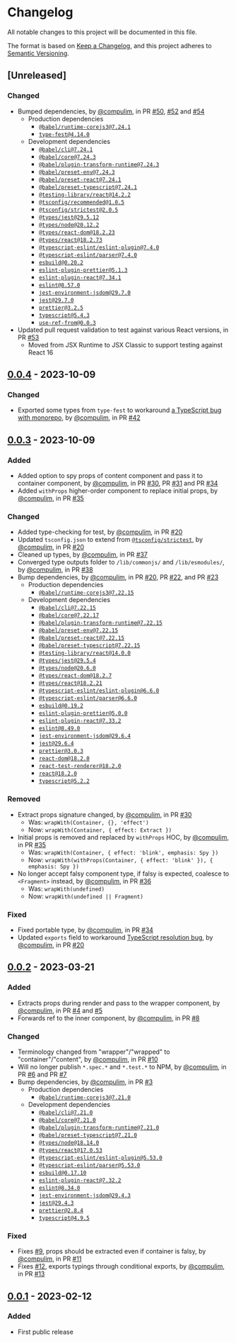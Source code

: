 # Changelog
All notable changes to this project will be documented in this file.

The format is based on [Keep a Changelog](https://keepachangelog.com/en/1.0.0/),
and this project adheres to [Semantic Versioning](https://semver.org/spec/v2.0.0.html).

## [Unreleased]
### Changed
- Bumped dependencies, by [@compulim](https://github.com/compulim), in PR [#50](https://github.com/compulim/react-wrap-with/pull/50), [#52](https://github.com/compulim/react-wrap-with/pull/52) and [#54](https://github.com/compulim/react-wrap-with/pull/54)
   - Production dependencies
      - [`@babel/runtime-corejs3@7.24.1`](https://npmjs.com/package/@babel/runtime-corejs3)
      - [`type-fest@4.14.0`](https://npmjs.com/package/type-fest)
   - Development dependencies
      - [`@babel/cli@7.24.1`](https://npmjs.com/package/@babel/cli)
      - [`@babel/core@7.24.3`](https://npmjs.com/package/@babel/core)
      - [`@babel/plugin-transform-runtime@7.24.3`](https://npmjs.com/package/@babel/plugin-transform-runtime)
      - [`@babel/preset-env@7.24.3`](https://npmjs.com/package/@babel/preset-env)
      - [`@babel/preset-react@7.24.1`](https://npmjs.com/package/@babel/preset-react)
      - [`@babel/preset-typescript@7.24.1`](https://npmjs.com/package/@babel/preset-typescript)
      - [`@testing-library/react@14.2.2`](https://npmjs.com/package/@testing-library/react)
      - [`@tsconfig/recommended@1.0.5`](https://npmjs.com/package/@tsconfig/recommended)
      - [`@tsconfig/strictest@2.0.5`](https://npmjs.com/package/@tsconfig/strictest)
      - [`@types/jest@29.5.12`](https://npmjs.com/package/@types/jest)
      - [`@types/node@20.12.2`](https://npmjs.com/package/@types/node)
      - [`@types/react-dom@18.2.23`](https://npmjs.com/package/@types/react-dom)
      - [`@types/react@18.2.73`](https://npmjs.com/package/@types/react)
      - [`@typescript-eslint/eslint-plugin@7.4.0`](https://npmjs.com/package/@typescript-eslint/eslint-plugin)
      - [`@typescript-eslint/parser@7.4.0`](https://npmjs.com/package/@typescript-eslint/parser)
      - [`esbuild@0.20.2`](https://npmjs.com/package/esbuild)
      - [`eslint-plugin-prettier@5.1.3`](https://npmjs.com/package/eslint-plugin-prettier)
      - [`eslint-plugin-react@7.34.1`](https://npmjs.com/package/eslint-plugin-react)
      - [`eslint@8.57.0`](https://npmjs.com/package/eslint)
      - [`jest-environment-jsdom@29.7.0`](https://npmjs.com/package/jest-environment-jsdom)
      - [`jest@29.7.0`](https://npmjs.com/package/jest)
      - [`prettier@3.2.5`](https://npmjs.com/package/prettier)
      - [`typescript@5.4.3`](https://npmjs.com/package/typescript)
      - [`use-ref-from@0.0.3`](https://npmjs.com/package/use-ref-from)
- Updated pull request validation to test against various React versions, in PR [#53](https://github.com/compulim/react-wrap-with/pull/53)
   - Moved from JSX Runtime to JSX Classic to support testing against React 16

## [0.0.4] - 2023-10-09
### Changed
- Exported some types from `type-fest` to workaround [a TypeScript bug with monorepo](https://github.com/microsoft/TypeScript/issues/47663), by [@compulim](https://github.com/compulim), in PR [#42](https://github.com/compulim/react-wrap-with/pull/42)

## [0.0.3] - 2023-10-09
### Added
- Added option to spy props of content component and pass it to container component, by [@compulim](https://github.com/compulim), in PR [#30](https://github.com/compulim/react-wrap-with/pull/30), PR [#31](https://github.com/compulim/react-wrap-with/pull/31) and PR [#34](https://github.com/compulim/react-wrap-with/pull/34)
- Added `withProps` higher-order component to replace initial props, by [@compulim](https://github.com/compulim), in PR [#35](https://github.com/compulim/react-wrap-with/pull/35)

### Changed
- Added type-checking for test, by [@compulim](https://github.com/compulim), in PR [#20](https://github.com/compulim/react-wrap-with/pull/20)
- Updated `tsconfig.json` to extend from [`@tsconfig/strictest`](https://npmjs.com/package/@tsconfig/strictest), by [@compulim](https://github.com/compulim), in PR [#20](https://github.com/compulim/react-wrap-with/pull/20)
- Cleaned up types, by [@compulim](https://github.com/compulim), in PR [#37](https://github.com/compulim/react-wrap-with/pull/37)
- Converged type outputs folder to `/lib/commonjs/` and `/lib/esmodules/`, by [@compulim](https://github.com/compulim), in PR [#38](https://github.com/compulim/react-wrap-with/pull/38)
- Bump dependencies, by [@compulim](https://github.com/compulim), in PR [#20](https://github.com/compulim/react-wrap-with/pull/20), PR [#22](https://github.com/compulim/react-wrap-with/pull/22), and PR [#23](https://github.com/compulim/react-wrap-with/pull/23)
  - Production dependencies
    - [`@babel/runtime-corejs3@7.22.15`](https://npmjs.com/package/@babel/runtime-corejs3)
  - Development dependencies
    - [`@babel/cli@7.22.15`](https://npmjs.com/package/@babel/cli)
    - [`@babel/core@7.22.17`](https://npmjs.com/package/@babel/core)
    - [`@babel/plugin-transform-runtime@7.22.15`](https://npmjs.com/package/@babel/plugin-transform-runtime)
    - [`@babel/preset-env@7.22.15`](https://npmjs.com/package/@babel/preset-env)
    - [`@babel/preset-react@7.22.15`](https://npmjs.com/package/@babel/preset-react)
    - [`@babel/preset-typescript@7.22.15`](https://npmjs.com/package/@babel/preset-typescript)
    - [`@testing-library/react@14.0.0`](https://npmjs.com/package/@testing-library/react)
    - [`@types/jest@29.5.4`](https://npmjs.com/package/@types/jest)
    - [`@types/node@20.6.0`](https://npmjs.com/package/@types/node)
    - [`@types/react-dom@18.2.7`](https://npmjs.com/package/@types/react-dom)
    - [`@types/react@18.2.21`](https://npmjs.com/package/@types/react)
    - [`@typescript-eslint/eslint-plugin@6.6.0`](https://npmjs.com/package/@typescript-eslint/eslint-plugin)
    - [`@typescript-eslint/parser@6.6.0`](https://npmjs.com/package/@typescript-eslint/parser)
    - [`esbuild@0.19.2`](https://npmjs.com/package/esbuild)
    - [`eslint-plugin-prettier@5.0.0`](https://npmjs.com/package/eslint-plugin-prettier)
    - [`eslint-plugin-react@7.33.2`](https://npmjs.com/package/eslint-plugin-react)
    - [`eslint@8.49.0`](https://npmjs.com/package/eslint)
    - [`jest-environment-jsdom@29.6.4`](https://npmjs.com/package/jest-environment-jsdom)
    - [`jest@29.6.4`](https://npmjs.com/package/jest)
    - [`prettier@3.0.3`](https://npmjs.com/package/prettier)
    - [`react-dom@18.2.0`](https://npmjs.com/package/react-dom)
    - [`react-test-renderer@18.2.0`](https://npmjs.com/package/react-test-renderer)
    - [`react@18.2.0`](https://npmjs.com/package/react)
    - [`typescript@5.2.2`](https://npmjs.com/package/typescript)

### Removed
- Extract props signature changed, by [@compulim](https://github.com/compulim), in PR [#30](https://github.com/compulim/react-wrap-with/pull/30)
  - Was: `wrapWith(Container, {}, 'effect')`
  - Now: `wrapWith(Container, { effect: Extract })`
- Initial props is removed and replaced by `withProps` HOC, by [@compulim](https://github.com/compulim), in PR [#35](https://github.com/compulim/react-wrap-with/pull/35)
  - Was: `wrapWith(Container, { effect: 'blink', emphasis: Spy })`
  - Now: `wrapWith(withProps(Container, { effect: 'blink' }), { emphasis: Spy })`
- No longer accept falsy component type, if falsy is expected, coalesce to `<Fragment>` instead, by [@compulim](https://github.com/compulim), in PR [#36](https://github.com/compulim/react-wrap-with/pull/36)
  - Was: `wrapWith(undefined)`
  - Now: `wrapWith(undefined || Fragment)`

### Fixed
- Fixed portable type, by [@compulim](https://github.com/compulim), in PR [#34](https://github.com/compulim/react-wrap-with/pull/34)
- Updated `exports` field to workaround [TypeScript resolution bug](https://github.com/microsoft/TypeScript/issues/50762), by [@compulim](https://github.com/compulim), in PR [#20](https://github.com/compulim/react-wrap-with/pull/20)

## [0.0.2] - 2023-03-21
### Added
- Extracts props during render and pass to the wrapper component, by [@compulim](https://github.com/compulim), in PR [#4](https://github.com/compulim/react-wrap-with/pull/4) and [#5](https://github.com/compulim/react-wrap-with/pull/5)
- Forwards ref to the inner component, by [@compulim](https://github.com/compulim), in PR [#8](https://github.com/compulim/react-wrap-with/pull/8)

### Changed
- Terminology changed from "wrapper"/"wrapped" to "container"/"content", by [@compulim](https://github.com/compulim), in PR [#10](https://github.com/compulim/react-wrap-with/pull/10)
- Will no longer publish `*.spec.*` and `*.test.*` to NPM, by [@compulim](https://github.com/compulim), in PR [#6](https://github.com/compulim/react-wrap-with/pull/6) and PR [#7](https://github.com/compulim/react-wrap-with/pull/7)
- Bump dependencies, by [@compulim](https://github.com/compulim), in PR [#3](https://github.com/compulim/react-wrap-with/pull/3)
  - Production dependencies
    - [`@babel/runtime-corejs3@7.21.0`](https://npmjs.com/package/@babel/runtime-corejs3)
  - Development dependencies
    - [`@babel/cli@7.21.0`](https://npmjs.com/package/@babel/cli)
    - [`@babel/core@7.21.0`](https://npmjs.com/package/@babel/core)
    - [`@babel/plugin-transform-runtime@7.21.0`](https://npmjs.com/package/@babel/plugin-transform-runtime)
    - [`@babel/preset-typescript@7.21.0`](https://npmjs.com/package/@babel/preset-typescript)
    - [`@types/node@18.14.0`](https://npmjs.com/package/@types/node)
    - [`@types/react@17.0.53`](https://npmjs.com/package/@types/react)
    - [`@typescript-eslint/eslint-plugin@5.53.0`](https://npmjs.com/package/@typescript-eslint/eslint-plugin)
    - [`@typescript-eslint/parser@5.53.0`](https://npmjs.com/package/@typescript-eslint/parser)
    - [`esbuild@0.17.10`](https://npmjs.com/package/esbuild)
    - [`eslint-plugin-react@7.32.2`](https://npmjs.com/package/eslint-plugin-react)
    - [`eslint@8.34.0`](https://npmjs.com/package/eslint)
    - [`jest-environment-jsdom@29.4.3`](https://npmjs.com/package/jest-environment-jsdom)
    - [`jest@29.4.3`](https://npmjs.com/package/jest)
    - [`prettier@2.8.4`](https://npmjs.com/package/prettier)
    - [`typescript@4.9.5`](https://npmjs.com/package/typescript)

### Fixed
- Fixes [#9](https://github.com/compulim/react-wrap-with/issues/9), props should be extracted even if container is falsy, by [@compulim](https://github.com/compulim), in PR [#11](https://github.com/compulim/react-wrap-with/pull/11)
- Fixes [#12](https://github.com/compulim/react-wrap-with/issues/12), exports typings through conditional exports, by [@compulim](https://github.com/compulim), in PR [#13](https://github.com/compulim/react-wrap-with/pull/13)

## [0.0.1] - 2023-02-12
### Added
- First public release

[0.0.4]: https://github.com/compulim/react-wrap-with/compare/v0.0.3...v0.0.4
[0.0.3]: https://github.com/compulim/react-wrap-with/compare/v0.0.2...v0.0.3
[0.0.2]: https://github.com/compulim/react-wrap-with/compare/v0.0.1...v0.0.2
[0.0.1]: https://github.com/compulim/react-wrap-with/releases/tag/v0.0.1
